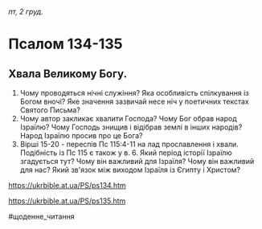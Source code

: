 
_пт, 2 груд._

# Псалом 134-135

## Хвала Великому Богу.
1. Чому проводяться нічні служіння? Яка особливість спілкування із Богом вночі? Яке значення зазвичай несе ніч у поетичних текстах Святого Письма?
2. Чому автор закликає хвалити Господа? Чому Бог обрав народ Ізраїлю? Чому Господь знищив і відібрав землі в інших народів? Народ Ізраїлю просив про це Бога?
3. Вірші 15-20 - переспів Пс 115:4-11 на лад прославлення і хвали. Подібність із Пс 115 є також у в. 6. Який період історії Ізраїлю згадується тут? Чому він важливий для Ізраїля? Чому він важливий для нас? Який зв'язок між виходом Ізраїля із Єгипту і Христом?

https://ukrbible.at.ua/PS/ps134.htm

https://ukrbible.at.ua/PS/ps135.htm

#щоденне_читання
